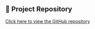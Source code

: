 ## 🔗 Project Repository

[Click here to view the GitHub repository](https://github.com/kernal05/Bestwork-web-project)


